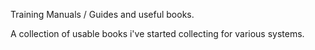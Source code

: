 Training Manuals / Guides and useful books.

A collection of usable books i've started collecting for various systems.

